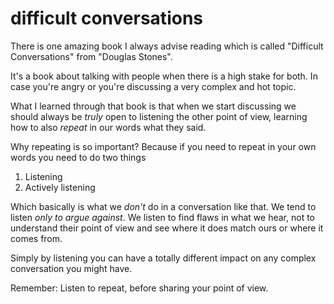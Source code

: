 
# difficult conversations

There is one amazing book I always advise reading which is called "Difficult Conversations" from "Douglas Stones".

It's a book about talking with people when there is a high stake for both. In case you're angry or you're discussing a very complex and hot topic.

What I learned through that book is that when we start discussing we should always be _truly_ open to listening the other point of view, learning how to also _repeat_ in our words what they said.

Why repeating is so important? Because if you need to repeat in your own words you need to do two things

1. Listening
2. Actively listening

Which basically is what we _don't_ do in a conversation like that. We tend to listen _only to argue against_. We listen to find flaws in what we hear, not to understand their point of view and see where it does match ours or where it comes from.

Simply by listening you can have a totally different impact on any complex conversation you might have.

Remember: Listen to repeat, before sharing your point of view.
